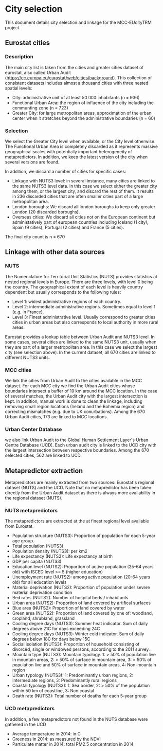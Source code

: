 # City selection

This document details city selection and linkage for the MCC-EUcityTRM project.

## Eurostat cities

### Description

The main city list is taken from the cities and greater cities dataset of eurostat, also called Urban Audit (https://ec.europa.eu/eurostat/web/cities/background). This collection of consistent datasets includes almost a thousand cities with three nested spatial levels:
- City: administrative unit of at least 50 000 inhabitants (n = 936)
- Functional Urban Area: the region of influence of the city including the communting zone (n = 723)
- Greater City: for large metropolitan areas, approximation of the urban center when it stretches beyond the administrative boundaries (n = 60)

### Selection

We select the Greater City level when available, or the City level otherwise. The Functional Urban Area is completely discarded as it represents massive geographical scales with potentially important heterogeneity of metapredictors. In addition, we keep the latest version of the city when several versions are found.

In addition, we discard a number of cities for specific cases:
- Linkage with NUTS3 level: in several instance, many cities are linked to the same NUTS3 level data. In this case we select either the greater city among them, or the largest city, and discard the rest of them. It results in 236 discarded cities that are often smaller cities part of a large metropolitan area. 
- London boroughs: We discard all london boroughs to keep only greater London (20 discarded boroughs). 
- Overseas cities: We discard all cities not on the European continent but administatively part of european countries including Iceland (1 city), Spain (9 cities), Portugal (2 cities) and France (5 cities).

The final city count is n = 670

## Linkage with other data sources

### NUTS

The Nomenclature for Territorial Unit Statistics (NUTS) provides statistics at nested regional levels in Europe. There are three levels, with level 0 being the country. The geographical extent of each level is heavily country dependent but usually corresponds to the following rules:
- Level 1: widest administrative regions of each country.
- Level 2: intermediate administrative regions. Sometimes equal to level 1 (e.g. in France).
- Level 3: Finest administrative level. Usually correspond to greater cities cities in urban areas but also corresponds to local authority in more rural areas. 

Eurostat provides a lookup table between Urban Audit and NUTS3 level. In some cases, several cities are linked to the same NUTS3 unit, usually when they are part of a larger metropolitan area. In this case we select the largest city (see selection above). In the current dataset, all 670 cities are linked to different NUTS3 units.

### MCC cities

We link the cities from Urban Audit to the cities available in the MCC dataset. For each MCC city we find the Urban Audit cities whose boundaries intersect a buffer of 10 km around the MCC location. In the case of several matches, the Urban Audit city with the largest intersection is kept.
In addition, manual work is done to clean the linkage, including removing small region locations (Ireland and the Bohemia region) and correcting mismatches (e.g. due to UK conurbations).
Among the 670 Urban Audit cities, 173 are linked to MCC locations.

### Urban Center Database

we also link Urban Audit to the Global Human Settlement Layer's Urban Centre Database (UCD). Each urban audit city is linked to the UCD city with the largest intersection between respective boundaries.
Among the 670 selected cities, 562 are linked to UCD.

## Metapredictor extraction

Metapredictors are mainly extracted from two sources: Eurostat's regional dataset (NUTS) and the UCD. Note that no metapredictor has been taken directly from the Urban Audit dataset as there is always more availability in the regional dataset (NUTS).

### NUTS metapredictors

The metapredictors are extracted at the at finest regional level available from Eurostat. 

- Population structure (NUTS3): Proportion of population for each 5-year age group.
- Total population (NUTS3)
- Population density (NUTS3): per km2
- Life expectancy (NUTS2): Life expectancy at birth
- GDP per capita (NUTS3)
- Education level (NUTS2): Proportion of active population (25-64 years old) with ISCED level >= 5 (higher education)
- Unemployment rate (NUTS2): among active population (20-64 years old) for all education levels
- Material deprivation (NUTS2): Proportion of population under severe material deprivation condition
- Bed rates (NUTS2): Number of hospital beds / inhabitants
- Urban area (NUTS2): Proportion of land covered by artifical surfaces
- Blue area (NUTS2): Proportion of land covered by water
- Green area (NUTS2): Proportion of land covered by one of: woodland, cropland, shrubland, grassland
- Cooling degree days (NUTS3): Summer heat indicator. Sum of daily degrees above 21C for days exceeding 24C
- Cooling degree days (NUTS3): Winter cold indicator. Sum of daily degrees below 18C for days below 15C
- Social isolation (NUTS3): Proportion of household consisting of divorced, single or windowed persons, according to the 2011 survey.
- Mountain type (NUTS3): Mountain typology. 1: > 50% of population live in mountain areas, 2: > 50% of surface in mountain area, 3: > 50% of population live and 50% of surface in mountain areas, 4: Non-mountain region 
- Urban typology (NUTS3): 1: Predominantly urban regions, 2: Intermediate regions, 3: Predominantly rural regions
- Coastal typology (NUTS3): 1: Sea border, 2: > 50% of the population within 50 km of coastline, 3: Non coastal
- Death rate (NUTS3): Total number of deaths for each 5-year group

### UCD metapredictors

In addition, a few metapredictors not found in the NUTS database were gathered in the UCD

- Average temperature in 2014: in C
- Greeness in 2014: as measured by the NDVI
- Particulate matter in 2014: total PM2.5 concentration in 2014